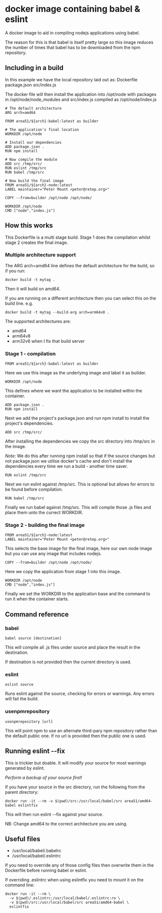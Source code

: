 # docker image containing babel & eslint

A docker image to aid in compiling nodejs applications using babel.

The reason for this is that babel is itself pretty large so this image reduces the number of times that babel has to be downloaded from the npm repository.

## Including in a build

In this example we have the local repository laid out as:
    Dockerfile
    package.json
    src/index.js

The docker file will then install the application into /opt/node with packages in /opt/node/node_modules and src/index.js compiled as /opt/node/index.js

    # The default architecture
    ARG arch=amd64

    FROM area51/${arch}-babel:latest as builder

    # The application's final location
    WORKDIR /opt/node

    # Install our dependencies
    ADD package.json .
    RUN npm install

    # Now compile the module
    ADD src /tmp/src/
    RUN eslint /tmp/src
    RUN babel /tmp/src

    # Now build the final image
    FROM area51/${arch}-node:latest
    LABEL maintainer="Peter Mount <peter@retep.org>"

    COPY --from=builder /opt/node /opt/node/

    WORKDIR /opt/node
    CMD ["node","index.js"]

## How this works

This Dockerfile is a multi stage build. Stage 1 does the compilation whilst stage 2 creates the final image.

### Multiple architecture support

The ARG arch=amd64 line defines the default architecture for the build, so if you run:

    docker build -t mytag .

Then it will build on amd64.

If you are running on a different architecture then you can select this on the build line. e.g.

    docker build -t mytag --build-arg arch=arm64v8 .

The supported architectures are:
* amd64
* arm64v8
* arm32v6 when I fix that build server

### Stage 1 - compilation

    FROM area51/${arch}-babel:latest as builder

Here we use this image as the underlying image and label it as builder.

    WORKDIR /opt/node

This defines where we want the application to be installed within the container.

    ADD package.json .
    RUN npm install

Next we add the project's package.json and run npm install to install the project's dependencies.

    ADD src /tmp/src/

After installing the dependencies we copy the src directory into /tmp/src in the image.

*Note:* We do this after running npm install so that if the source changes but not package.json we utilise docker's cache and don't install the dependencies every time we run a build - another time saver.

    RUN eslint /tmp/src

Next we run eslint against /tmp/src. This is optional but allows for errors to be found before compilation.

    RUN babel /tmp/src

Finally we run babel against /tmp/src. This will compile those .js files and place them unto the currect WORKDIR.

### Stage 2 - building the final image

    FROM area51/${arch}-node:latest
    LABEL maintainer="Peter Mount <peter@retep.org>"

This selects the base image for the final image, here our own node image but you can use any image that includes nodejs.

    COPY --from=builder /opt/node /opt/node/

Here we copy the application from stage 1 into this image.

    WORKDIR /opt/node
    CMD ["node","index.js"]

Finally we set the WORKDIR to the application base and the command to run it when the container starts.

## Command reference

### babel

    babel source [destination]

This will compile all .js files under source and place the result in the destination.

If destination is not provided then the current directory is used.

### eslint

    eslint source

Runs eslint against the source, checking for errors or warnings. Any errors will fail the build.

### usenpmrepository

    usenpmrepository [url]

This will point npm to use an alternate third-pary npm repository rather than the default public one. If no url is provided then the public one is used.

## Running eslint --fix

This is trickier but doable. It will modify your source for most warnings generated by eslint.

*Perform a backup of your source first!*

If you have your source in the src directory, run the following from the parent directory:

    docker run -it --rm -v $(pwd)/src:/usr/local/babel/src area51/amd64-babel eslintfix

This will then run eslint --fix against your source.

NB: Change amd64 to the correct architecture you are using.

## Useful files

* /usr/local/babel/.babelrc
* /usr/local/babel/.eslintrc

If you need to override any of those config files then overwrite them in the Dockerfile before running babel or eslint.

If overriding .eslintrc when using eslintfix you need to mount it on the command line:

    docker run -it --rm \
      -v $(pwd)/.eslintrc:/usr/local/babel/.eslintrc:ro \
      -v $(pwd)/src:/usr/local/babel/src area51/amd64-babel \
      eslintfix
